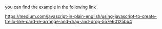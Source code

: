 you can find the example in the following link

https://medium.com/javascript-in-plain-english/using-javascript-to-create-trello-like-card-re-arrange-and-drag-and-drop-557e60125bb4